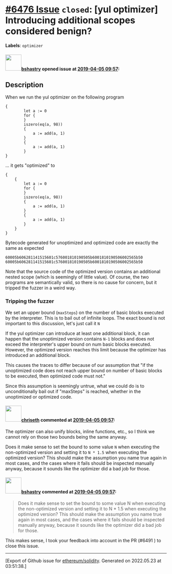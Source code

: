 # [\#6476 Issue](https://github.com/ethereum/solidity/issues/6476) `closed`: [yul optimizer] Introducing additional scopes considered benign?
**Labels**: `optimizer`


#### <img src="https://avatars.githubusercontent.com/u/2388185?v=4" width="50">[bshastry](https://github.com/bshastry) opened issue at [2019-04-05 09:57](https://github.com/ethereum/solidity/issues/6476):

## Description

When we run the yul optimizer on the following program

```
{
        let a := 0
        for {
        }
        iszero(eq(a, 98))
        {
            a := add(a, 1)
        }
        {
            a := add(a, 1)
        }
}
```

... it gets "optimized" to

```
{
    {
        let a := 0
        for {
        }
        iszero(eq(a, 98))
        {
            a := add(a, 1)
        }
        {
            a := add(a, 1)
        }
    }
}
```

Bytecode generated for unoptimized and optimized code are exactly the same as expected
```
60005b606281141515601c576001810190505b6001810190506002565b50
60005b606281141515601c576001810190505b6001810190506002565b50
```

Note that the source code of the optimized version contains an additional nested scope (which is seemingly of little value). Of course, the two programs are semantically valid, so there is no cause for concern, but it tripped the fuzzer in a weird way.

### Tripping the fuzzer

We set an upper bound (`maxSteps`) on the number of basic blocks executed by the interpreter. This is to bail out of infinite loops. The exact bound is not important to this discussion, let's just call it `N`

If the yul optimizer can introduce at least one additional block, it can happen that the unoptimized version contains `N-1` blocks and does not exceed the interpreter's upper bound on num basic blocks executed. However, the optimized version reaches this limit because the optimizer has introduced an additional block.

This causes the traces to differ because of our assumption that "if the unoptimized code does not reach upper bound on number of basic blocks to be executed, then optimized code must not."

Since this assumption is seemingly untrue, what we could do is to unconditionally bail out if "maxSteps" is reached, whether in the unoptimized or optimized code.

#### <img src="https://avatars.githubusercontent.com/u/9073706?v=4" width="50">[chriseth](https://github.com/chriseth) commented at [2019-04-05 09:57](https://github.com/ethereum/solidity/issues/6476#issuecomment-480237241):

The optimizer can also unify blocks, inline functions, etc., so I think we cannot rely on those two bounds being the same anyway.

Does it make sense to set the bound to some value `N` when executing the non-optimized version and setting it to `N * 1.5` when executing the optimized version? This should make the assumption you name true again in most cases, and the cases where it fails should be inspected manually anyway, because it sounds like the optimizer did  a bad job for those.

#### <img src="https://avatars.githubusercontent.com/u/2388185?v=4" width="50">[bshastry](https://github.com/bshastry) commented at [2019-04-05 09:57](https://github.com/ethereum/solidity/issues/6476#issuecomment-480720299):

> Does it make sense to set the bound to some value N when executing the non-optimized version and setting it to N * 1.5 when executing the optimized version? This should make the assumption you name true again in most cases, and the cases where it fails should be inspected manually anyway, because it sounds like the optimizer did a bad job for those.

This makes sense, I took your feedback into account in the PR (#6491 ) to close this issue.


-------------------------------------------------------------------------------



[Export of Github issue for [ethereum/solidity](https://github.com/ethereum/solidity). Generated on 2022.05.23 at 03:51:38.]
